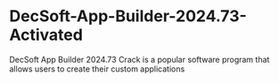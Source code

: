 # DecSoft-App-Builder-2024.73-Activated
DecSoft App Builder 2024.73 Crack is a popular software program that allows users to create their custom applications
